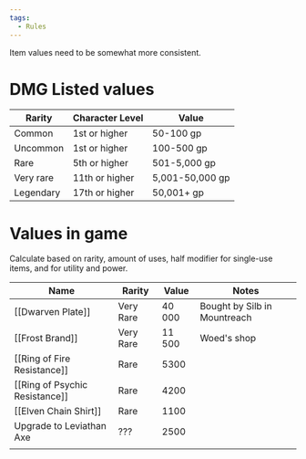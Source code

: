 ```yaml
---
tags:
  - Rules
---
```

Item values need to be somewhat more consistent.
# DMG Listed values
| Rarity | Character Level | Value |
| ---- | ---- | ---- |
| Common | 1st or higher | 50-100 gp |
| Uncommon | 1st or higher | 100-500 gp |
| Rare | 5th or higher | 501-5,000 gp |
| Very rare | 11th or higher | 5,001-50,000 gp |
| Legendary | 17th or higher | 50,001+ gp |

# Values in game
Calculate based on rarity, amount of uses, half modifier for single-use items, and for utility and power.

| Name | Rarity | Value | Notes |
| ---- | ---- | ---- | ---- |
| [[Dwarven Plate]] | Very Rare | 40 000 | Bought by Silb in Mountreach |
| [[Frost Brand]] | Very Rare | 11 500 | Woed's shop |
| [[Ring of Fire Resistance]] | Rare | 5300 |  |
| [[Ring of Psychic Resistance]] | Rare | 4200 |  |
| [[Elven Chain Shirt]] | Rare | 1100 |  |
| Upgrade to Leviathan Axe | ??? | 2500 |  |
|  |  |  |  |
